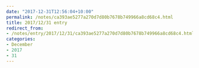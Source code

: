```yaml
---
date: "2017-12-31T12:56:04+10:00"
permalink: /notes/ca393ae5277a270d7d80b7678b749966a8cd68c4.html
title: 2017/12/31 entry
redirect_from:
- /notes/entry/2017/12/31/ca393ae5277a270d7d80b7678b749966a8cd68c4.html
categories:
- December
- 2017
- 31
---
```

